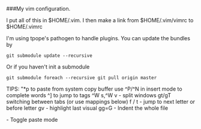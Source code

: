 ###My vim configuration.

I put all of this in $HOME/.vim.  I then make a link from $HOME/.vim/vimrc to $HOME/.vimrc

I'm using tpope's pathogen to handle plugins.
You can update the bundles by

```git submodule update --recursive```

Or if you haven't init a submodule

```git submodule foreach --recursive git pull origin master```


TIPS:
  "*p to paste from system copy buffer
  use ^P/^N in insert mode to complete words
  ^] to jump to tags
  ^W s,^W v - split windows
  gt/gT switching between tabs (or use mappings below)
  f<letter> / t<letter> - jump to next letter or before letter
  gv - highlight last visual
  gg=G - Indent the whole file

  <F5> - Toggle paste mode
  
